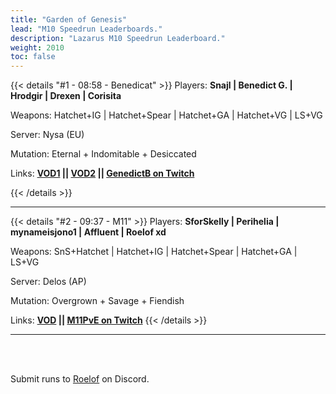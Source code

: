 ```yaml
---
title: "Garden of Genesis"
lead: "M10 Speedrun Leaderboards."
description: "Lazarus M10 Speedrun Leaderboard."
weight: 2010
toc: false
---
```


{{< details "#1 - 08:58 - Benedicat" >}}
Players: **Snajl | Benedict G. | Hrodgir | Drexen | Corisita**

Weapons: Hatchet+IG | Hatchet+Spear | Hatchet+GA | Hatchet+VG | LS+VG

Server: Nysa (EU)

Mutation: Eternal + Indomitable + Desiccated

Links: **<a href="https://www.youtube.com/watch?v=dDpG-hSfmJ0" target="_blank">VOD1</a> || <a href="https://www.youtube.com/watch?v=-eG2SRCqnGY" target="_blank">VOD2</a> || <a href="https://twitch.tv/genedictb" target="_blank">GenedictB on Twitch</a>**

{{< /details >}}

---

{{< details "#2 - 09:37 - M11" >}}
Players: **SforSkelly | Perihelia | mynameisjono1 | Affluent | Roelof xd**

Weapons: SnS+Hatchet | Hatchet+IG | Hatchet+Spear | Hatchet+GA | LS+VG

Server: Delos (AP)

Mutation: Overgrown + Savage + Fiendish

Links: **<a href="https://www.youtube.com/watch?v=hhtB26pGblc" target="_blank">VOD</a> || <a href="https://twitch.tv/M11PvE" target="_blank">M11PvE on Twitch</a>**
{{< /details >}}


---

<br>
<br>

Submit runs to <a href="https://discord.com/users/144300697230376960" target="_blank">Roelof</a> on Discord.